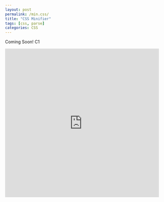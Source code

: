 ```yaml
---
layout: post
permalink: /min.css/
title: "CSS Minifier"
tags: [css, parse]
categories: CSS
---
```


Coming Soon!
C1

<iframe src="https://webtools.my.id/embed/css-min6.html" height="485" width="100%" allowfullscreen="" frameborder="0"> </iframe>
